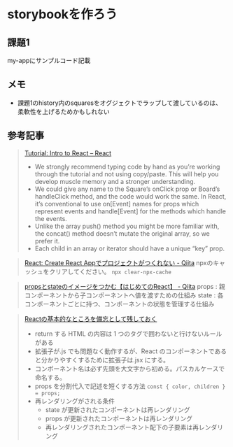 # storybookを作ろう

## 課題1
my-appにサンプルコード記載

## メモ
- 課題1のhistory内のsquaresをオグジェクトでラップして渡しているのは、柔軟性を上げるためかもしれない

## 参考記事
> [Tutorial: Intro to React – React](https://reactjs.org/tutorial/tutorial.html)
> - We strongly recommend typing code by hand as you’re working through the tutorial and not using copy/paste. This will help you develop muscle memory and a stronger understanding.
> - We could give any name to the Square’s onClick prop or Board’s handleClick method, and the code would work the same. In React, it’s conventional to use on[Event] names for props which represent events and handle[Event] for the methods which handle the events.
> - Unlike the array push() method you might be more familiar with, the concat() method doesn’t mutate the original array, so we prefer it.
> - Each child in an array or iterator should have a unique “key” prop.
>

> [React: Create React Appでプロジェクトがつくれない - Qiita](https://qiita.com/FumioNonaka/items/076af56213afc7e29853)
> npxのキャッシュをクリアしてください。
> `npx clear-npx-cache`

> [propsとstateのイメージをつかむ【はじめてのReact】 - Qiita](https://qiita.com/rio_threehouse/items/7632f5a593cf218b9504)
> props : 親コンポーネントから子コンポーネントへ値を渡すための仕組み
> state : 各コンポーネントごとに持つ、コンポーネントの状態を管理する仕組み

> [Reactの基本的なところを備忘として残しておく](https://zenn.dev/miz_dev/articles/4e6baa5b747c5d)
> - return する HTML の内容は 1 つのタグで囲わないと行けないルールがある
> - 拡張子が.js でも問題なく動作するが、React のコンポーネントであると分かりやすくするために拡張子は.jsx にする。
> - コンポーネント名は必ず先頭を大文字から初める。パスカルケースで命名する。
> - props を分割代入で記述を短くする方法
`const { color, children } = props;`
> - 再レンダリングがされる条件
>   - state が更新されたコンポーネントは再レンダリング
>   - props が更新されたコンポーネントは再レンダリング
>   - 再レンダリングされたコンポーネント配下の子要素は再レンダリング